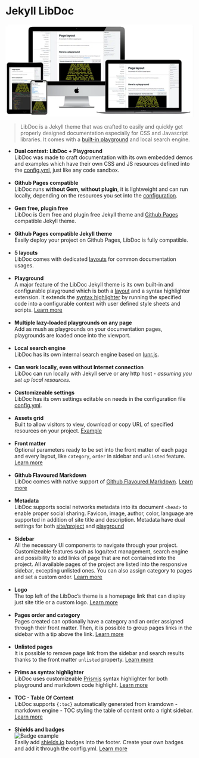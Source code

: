 # Jekyll LibDoc

![LibDoc layout](libdoc/img/libdoc-layout-page.webp)

 > LibDoc is a Jekyll theme that was crafted to easily and quickly get properly designed documentation especially for CSS and Javascript libraries. It comes with a [built-in playground](libdoc-playground.html) and local search engine.

* **Dual context: LibDoc + Playground** <br>LibDoc was made to craft documentation with its own embedded demos and examples which have their own CSS and JS resources defined into the [config.yml](libdoc-config.html#playground), just like any code sandbox.<br><br>
* **Github Pages compatible** <br>LibDoc runs **without Gem, without plugin**, it is lightweight and can run locally, depending on the resources you set into the [configuration](libdoc-config.html).<br><br>
* **Gem free, plugin free** <br>LibDoc is Gem free and plugin free Jekyll theme and [Github Pages](https://pages.github.com/) compatible Jekyll theme.<br><br>
* **Github Pages compatible Jekyll theme** <br>Easily deploy your project on Github Pages, LibDoc is fully compatible.<br><br>
* **5 layouts** <br>LibDoc comes with dedicated [layouts](libdoc-layouts.html) for common documentation usages.<br><br>
* **Playground**<br> A major feature of the LibDoc Jekyll theme is its own built-in and configurable playground which is both a [layout](libdoc-layouts.html#playground) and a syntax highlighter extension. It extends the [syntax highlighter](libdoc-config.html#prismjs-syntax-highlighter) by running the specified code into a configurable context with user defined style sheets and scripts. [Learn more](libdoc-playground.html)<br><br>
* **Multiple lazy-loaded playgrounds on any page** <br>Add as mush as playgrounds on your documentation pages, playgrounds are loaded once into the viewport.<br><br>
* **Local search engine**<br> LibDoc has its own internal search engine based on [lunr.js](https://lunrjs.com/).<br><br>
* **Can work locally, even without Internet connection** <br>LibDoc can run locally with Jekyll serve or any http host - *assuming you set up local resources.*<br><br>
* **Customizeable settings**<br> LibDoc has its own settings editable on needs in the configuration file [config.yml](libdoc-config.html).<br><br>
* **Assets grid**<br> Built to allow visitors to view, download or copy URL of specified resources on your project. [Example](libdoc-layout-assets.html)<br><br>
* **Front matter**<br> Optional parameters ready to be set into the front matter of each page and every layout, like `category`, `order` in sidebar and `unlisted` feature. [Learn more](libdoc-front-matter.html)<br><br>
* **Github Flavoured Markdown**<br> LibDoc comes with native support of [Github Flavoured Markdown](https://github.github.com/gfm/). [Learn more](libdoc-markdown.html)<br><br>
* **Metadata**<br> LibDoc supports social networks metadata into its document `<head>` to enable proper social sharing. Favicon, image, author, color, language are supported in addition of site title and description. Metadata have dual settings for both [site/project](libdoc-config.html#metadata) and [playground](libdoc-config.html#playground)<br><br>
* **Sidebar**<br> All the necessary UI components to navigate through your project. Customizeable features such as logo/text management, search engine and possibility to add links of page that are not contained into the project. All available pages of the project are listed into the responsive sidebar, excepting unlisted ones. You can also assign category to pages and set a custom order. [Learn more](libdoc-config.html#sidebar)<br><br>
* **Logo**<br> The top left of the LibDoc’s theme is a homepage link that can display just site title or a custom logo. [Learn more](libdoc-sidebar.html#sidebar)<br><br>
* **Pages order and category**<br> Pages created can optionally have a category and an order assigned through their front matter. Then, it is possible to group pages links in the sidebar with a tip above the link. [Learn more](libdoc-front-matter.html)<br><br>
* **Unlisted pages**<br> It is possible to remove page link from the sidebar and search results thanks to the front matter `unlisted` property. [Learn more](libdoc-front-matter.html#unlisted)<br><br>
* **Prims as syntax highlighter**<br> LibDoc uses customizeable [Prismjs](https://prismjs.com/) syntax highlighter for both playground and markdown code highlight. [Learn more](libdoc-config.html#prismjs-syntax-highlighter)<br><br>
* **TOC - Table Of Content**<br> LibDoc supports `{:toc}` automatically generated from kramdown - markdown engine - TOC styling the table of content onto a right sidebar. [Learn more](libdoc-markdown.html#table-of-content-support)<br><br>
* **Shields and badges**<br>![Badge example](https://shields.io/badge/style-for--the--badge-green?logo=appveyor&style=for-the-badge) <br>
Easily add [shields.io](https://shields.io/) badges into the footer. Create your own badges and add it through the config.yml. [Learn more](libdoc-badges.html)<br><br>